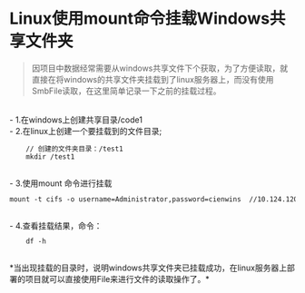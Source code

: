 # Linux使用mount命令挂载Windows共享文件夹
> 因项目中数据经常需要从windows共享文件下个获取，为了方便读取，就直接在将windows的共享文件夹挂载到了linux服务器上，而没有使用SmbFile读取，在这里简单记录一下之前的挂载过程。
<br/>
- 1.在windows上创建共享目录/code1
<br/>
- 2.在linux上创建一个要挂载到的文件目录;
<code><pre>
    // 创建的文件夹目录：/test1
    mkdir /test1
</pre></code>
<br/>
- 3.使用mount 命令进行挂载
<code><pre>
mount -t cifs -o username=Administrator,password=cienwins  //10.124.120.60/code1 /test1
</pre></code>
<br/>
- 4.查看挂载结果，命令：
<code><pre>
    df -h
</pre></code>
<br/>
*当出现挂载的目录时，说明windows共享文件夹已挂载成功，在linux服务器上部署的项目就可以直接使用File来进行文件的读取操作了。*